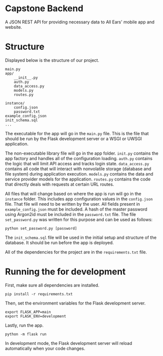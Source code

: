 # Capstone Backend

A JSON REST API for providing necessary data to All Ears' mobile app and website.

# Structure

Displayed below is the structure of our project.

    main.py
    app/
        __init__.py
        auth.py
        data_access.py
        models.py
        routes.py

    instance/
        config.json
        password.txt
    example_config.json
    init_schema.sql
    ...

The executable for the app will go in the `main.py` file. This is the file that should be run by the Flask development server or a WSGI or UWSGI application.

The non-executable library file will go in the app folder. `init.py` contains the app factory and handles all of the configuration loading. `auth.py` contains the logic that will limit API access and tracks login state. `data_access.py` contains all code that will interact with nonvolatile storage (database and file system) during application execution. `models.py` contains the data and service provider models for the application. `routes.py` contains the code that directly deals with requests at certain URL routes.

All files that will change based on where the app is run will go in the `instance` folder. This includes app configuration values in the `config.json` file. That file will need to be written by the user. All fields present in `example_config.json` must be included. A hash of the master password using Argon2id must be included in the `password.txt` file. The file `set_password.py` was written for this purpose and can be used as follows:

    python set_password.py [password]

The `init_schema.sql` file will be used in the initial setup and structure of the database. It should be run before the app is deployed.

All of the dependencies for the project are in the `requirements.txt` file.

# Running the for development

First, make sure all dependencies are installed.

    pip install -r requirements.txt

Then, set the environment variables for the Flask development server.

    export FLASK_APP=main
    export FLASK_ENV=development

Lastly, run the app.

    python -m flask run

In development mode, the Flask development server will reload automatically when your code changes.
